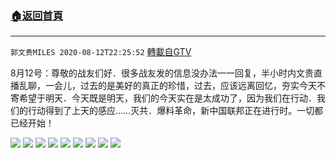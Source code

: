 ﻿###  [:house:返回首頁](https://github.com/ourhimalayas/txt)
---

`郭文贵MILES 2020-08-12T22:25:52` [轉載自GTV](https://gtv.org/web/#/UserInfo/5e596957357cc612d35a8044)

8月12号：尊敬的战友们好．很多战友发的信息没办法一一回复，半小时内文贵直播乱聊，一会儿，过去的是美好的真正的珍惜，过去，应该远离回忆，夯实今天不寄希望于明天．今天既是明天，我们的今天实在是太成功了，因为我们在行动．我们的行动得到了上天的感应……灭共．爆料革命，新中国联邦正在进行时。一切都已经开始！

![](https://filegroup.gtv.org/cdn-cgi/image/width=600/https://filegroup.gtv.org/group3/default/20200812/22/25/0/a82b1e36cde4e5f13eb667ce77123a4f.jpeg)
![](https://filegroup.gtv.org/cdn-cgi/image/width=600/https://filegroup.gtv.org/group3/default/20200812/22/25/0/ddd07d478f69b86ca49c7fe6318dad01.jpeg)
![](https://filegroup.gtv.org/cdn-cgi/image/width=600/https://filegroup.gtv.org/group3/default/20200812/22/25/0/1cd977838dbe214f493301609138c78f.jpeg)
![](https://filegroup.gtv.org/cdn-cgi/image/width=600/https://filegroup.gtv.org/group3/default/20200812/22/25/0/7e7ba96736834f60f08ff07bb651fb89.jpeg)
![](https://filegroup.gtv.org/cdn-cgi/image/width=600/https://filegroup.gtv.org/group3/default/20200812/22/25/0/18547c34cbc96ecefff6a3049bea77a6.jpeg)
![](https://filegroup.gtv.org/cdn-cgi/image/width=600/https://filegroup.gtv.org/group3/default/20200812/22/25/0/a750f84e53e85957f1ce910955f146b4.jpeg)
![](https://filegroup.gtv.org/cdn-cgi/image/width=600/https://filegroup.gtv.org/group3/default/20200812/22/25/0/f246e657b41dfbbf9c346b6e0f251206.jpeg)
![](https://filegroup.gtv.org/cdn-cgi/image/width=600/https://filegroup.gtv.org/group3/default/20200812/22/25/0/ef57f2b70fa7f429c2e7180188eb6d9e.jpeg)
![](https://filegroup.gtv.org/cdn-cgi/image/width=600/https://filegroup.gtv.org/group3/default/20200812/22/25/0/46426cea5aff331c37ae786918bd9335.jpeg)
